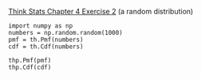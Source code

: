 [Think Stats Chapter 4 Exercise 2](http://greenteapress.com/thinkstats2/html/thinkstats2005.html#toc41) (a random distribution)

>> 
```
import numpy as np
numbers = np.random.random(1000)
pmf = th.Pmf(numbers)
cdf = th.Cdf(numbers)

thp.Pmf(pmf)
thp.Cdf(cdf) 
```
